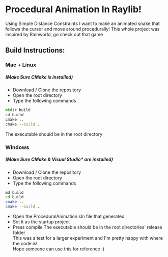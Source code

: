 # Procedural Animation In Raylib! 
Using Simple Distance Constraints I want to make an animated snake that follows the cursor and move around procedurally! This whole project was inspired by Rainworld, go check out that game

## Build Instructions:

### Mac + Linux
##### (Make Sure CMake is installed)
- Download / Clone the repository
- Open the root directory
- Type the following commands

```bat
mkdir build
cd build
cmake ..
cmake --build .
```

The executable should be in the root directory

### Windows
##### (Make Sure CMake & Visual Studio* are installed)

- Download / Clone the repository
- Open the root directory
- Type the following commands

```bash
md build
cd build
cmake ..
cmake --build .
```
- Open the ProceduralAnimation.sln file that generated
- Set it as the startup project
- Press compile
The executable should be in the root directories' release folder\
This was a test for a larger experiment and I'm pretty happy with where the code is!\
Hope someone can use this for reference :)